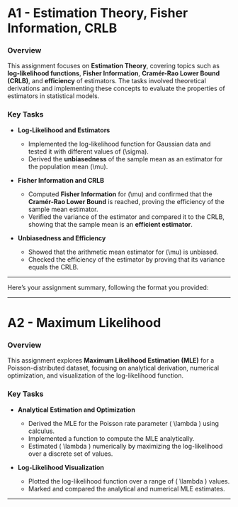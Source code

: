 # A1 - Estimation Theory, Fisher Information, CRLB

### Overview
This assignment focuses on **Estimation Theory**, covering topics such as **log-likelihood functions**, **Fisher Information**, **Cramér-Rao Lower Bound (CRLB)**, and **efficiency** of estimators. The tasks involved theoretical derivations and implementing these concepts to evaluate the properties of estimators in statistical models.

### Key Tasks

- **Log-Likelihood and Estimators**  
  - Implemented the log-likelihood function for Gaussian data and tested it with different values of \(\sigma\).
  - Derived the **unbiasedness** of the sample mean as an estimator for the population mean \(\mu\).

- **Fisher Information and CRLB**  
  - Computed **Fisher Information** for \(\mu\) and confirmed that the **Cramér-Rao Lower Bound** is reached, proving the efficiency of the sample mean estimator.
  - Verified the variance of the estimator and compared it to the CRLB, showing that the sample mean is an **efficient estimator**.

- **Unbiasedness and Efficiency**  
  - Showed that the arithmetic mean estimator for \(\mu\) is unbiased.
  - Checked the efficiency of the estimator by proving that its variance equals the CRLB.
  
---
Here’s your assignment summary, following the format you provided:

---

# A2 - Maximum Likelihood

### **Overview**
This assignment explores **Maximum Likelihood Estimation (MLE)** for a Poisson-distributed dataset, focusing on analytical derivation, numerical optimization, and visualization of the log-likelihood function.

### **Key Tasks**

- **Analytical Estimation and Optimization**  
  - Derived the MLE for the Poisson rate parameter \( \lambda \) using calculus.  
  - Implemented a function to compute the MLE analytically.
  - Estimated \( \lambda \) numerically by maximizing the log-likelihood over a discrete set of values.  

- **Log-Likelihood Visualization**  
  - Plotted the log-likelihood function over a range of \( \lambda \) values.  
  - Marked and compared the analytical and numerical MLE estimates.

---
